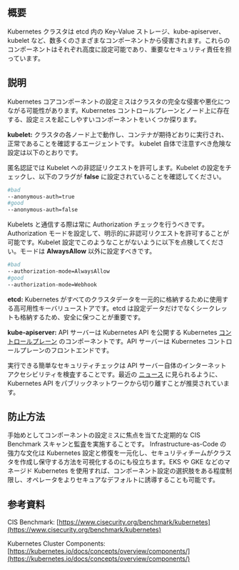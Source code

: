 ## 概要
Kubernetes クラスタは etcd 内の Key-Value ストレージ、kube-apiserver、kubelet など、数多くのさまざまなコンポーネントから侵害されます。これらのコンポーネントはそれぞれ高度に設定可能であり、重要なセキュリティ責任を担っています。

## 説明

Kubernetes コアコンポーネントの設定ミスはクラスタの完全な侵害や悪化につながる可能性があります。Kubernetes コントロールプレーンとノード上に存在する、設定ミスを起こしやすいコンポーネントをいくつか探ります。

**kubelet:** クラスタの各ノード上で動作し、コンテナが期待どおりに実行され、正常であることを確認するエージェントです。 kubelet 自体で注意すべき危険な設定は以下のとおりです。

匿名認証では Kubelet への非認証リクエストを許可します。Kubelet の設定をチェックし、以下のフラグが **false** に設定されていることを確認してください。

```bash
#bad
--anonymous-auth=true
#good
--anonymous-auth=false
```

Kubelets と通信する際は常に Authorization チェックを行うべきです。Authorization モードを設定して、明示的に非認可リクエストを許可することが可能です。Kubelet 設定でこのようなことがないように以下を点検してください。モードは **AlwaysAllow** 以外に設定すべきです。

```bash
#bad
--authorization-mode=AlwaysAllow
#good
--authorization-mode=Webhook
```

**etcd:** Kubernetes がすべてのクラスタデータを一元的に格納するために使用する高可用性キーバリューストアです。etcd は設定データだけでなくシークレットも格納するため、安全に保つことが重要です。

**kube-apiserver:** API サーバーは Kubernetes API を公開する Kubernetes [コントロールプレーン](https://kubernetes.io/docs/reference/glossary/?all=true#term-control-plane) のコンポーネントです。API サーバーは Kubernetes コントロールプレーンのフロントエンドです。


実行できる簡単なセキュリティチェックは API サーバー自体のインターネットアクセシビリティを検査することです。最近の [ニュース](https://www.bleepingcomputer.com/news/security/over-900-000-kubernetes-instances-found-exposed-online/) に見られるように、 Kubernetes API をパブリックネットワークから切り離すことが推奨されています。

## 防止方法

手始めとしてコンポーネントの設定ミスに焦点を当てた定期的な CIS Benchmark スキャンと監査を実施することです。 Infrastructure-as-Code の強力な文化は Kubernetes 設定と修復を一元化し、セキュリティチームがクラスタを作成し保守する方法を可視化するのにも役立ちます。EKS や GKE などのマネージド Kubernetes を使用すれば、コンポーネント設定の選択肢をある程度制限し、オペレータをよりセキュアなデフォルトに誘導することも可能です。

## 参考資料

CIS Benchmark: [https://www.cisecurity.org/benchmark/kubernetes](https://www.cisecurity.org/benchmark/kubernetes)

Kubernetes Cluster Components: [https://kubernetes.io/docs/concepts/overview/components/](https://kubernetes.io/docs/concepts/overview/components/)
